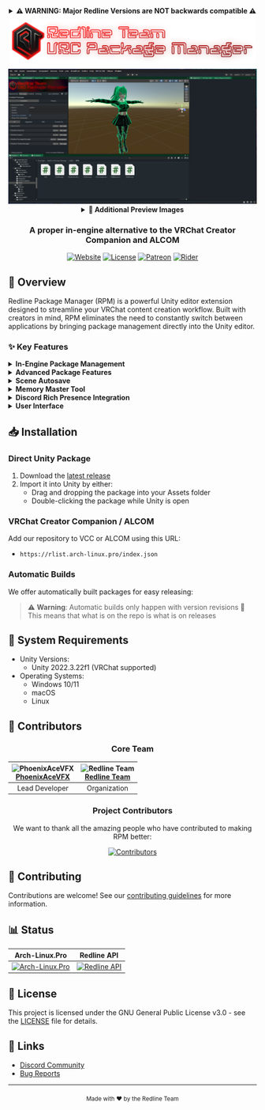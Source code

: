 <div align="center">

<details>
<summary><b>⚠️ WARNING: Major Redline Versions are NOT backwards compatible ⚠️</b></summary>
<details>
<summary><b>⚠️ V5 Release ⚠️</b></summary>

This version features a complete reconstruction of the project organization, making it incompatible with previous versions.
</details>

<details>
<summary><b>⚠️ V4 Release ⚠️</b></summary>

This version removes deprecated features and introduces breaking changes.
</details>

<details>
<summary><b>⚠️ V3 Release ⚠️</b></summary>

You may have to manually remove the old package folder (`dev.runaxr.redline`) to import this update.  
We have attempted to automate this process but cannot guarantee it will work in all cases.
</details>
</details>
<img src="RPMBanner.png" width="500" alt="Redline Package Manager">

<img src="PreviewImages/MainPreview.png" width="650" />

<details>
<summary><b>📸 Additional Preview Images</b></summary>

<div align="center">
  <div style="display: flex; flex-wrap: wrap; justify-content: center;">
    <div style="flex: 1 1 45%; max-width: 45%; padding: 10px;">
      <img src="PreviewImages/Repositories.png" width="100%" />
      <h4>Repositories View</h4>
    </div>
    <div style="flex: 1 1 45%; max-width: 45%; padding: 10px;">
      <img src="PreviewImages/Repo Catalog.png" width="100%" />
      <h4>Repository Catalog</h4>
    </div>
    <div style="flex: 1 1 45%; max-width: 45%; padding: 10px;">
      <img src="PreviewImages/Packages Subtab.png" width="100%" />
      <h4>Packages Subtab</h4>
    </div>
    <div style="flex: 1 1 45%; max-width: 45%; padding: 10px;">
      <img src="PreviewImages/Installed.png" width="100%" />
      <h4>Installed Packages</h4>
    </div>
    <div style="flex: 1 1 45%; max-width: 45%; padding: 10px;">
      <img src="PreviewImages/Settings.png" width="100%" />
      <h4>Settings Panel</h4>
    </div>
    <div style="flex: 1 1 45%; max-width: 45%; padding: 10px;">
      <img src="PreviewImages/Autosaver.png" width="100%" />
      <h4>Autosave Settings</h4>
    </div>
    <div style="flex: 1 1 45%; max-width: 45%; padding: 10px;">
      <img src="PreviewImages/MemoryMaster.png" width="100%" />
      <h4>Memory Master Tool</h4>
    </div>
  </div>
</div>
</details>

### A proper in-engine alternative to the VRChat Creator Companion and ALCOM

[![Website](https://img.shields.io/website?down_color=red&down_message=Offline&label=arch-linux.pro&style=for-the-badge&up_color=cyan&up_message=Online&url=https%3A%2F%2Farch-linux.pro)](https://arch-linux.pro)
[![License](https://img.shields.io/badge/License-GPL--3.0-blue.svg?style=for-the-badge)](LICENSE)
[![Patreon](https://img.shields.io/badge/Patreon-Support-pink?style=for-the-badge)](https://www.patreon.com/PhoenixAceVFX)
[![Rider](https://img.shields.io/badge/Developed%20with-Rider-DD1265?style=for-the-badge&logo=rider&logoColor=white)](https://www.jetbrains.com/rider/)

</div>

## 🚀 Overview

Redline Package Manager (RPM) is a powerful Unity editor extension designed to streamline your VRChat content creation workflow. Built with creators in mind, RPM eliminates the need to constantly switch between applications by bringing package management directly into the Unity editor.

### ✨ Key Features

<details>
<summary><b>In-Engine Package Management</b></summary>

- Browse, download, and manage packages without leaving Unity
- Seamlessly import your existing VRChat Creator Companion or ALCOM repositories
- Support for multiple repositories and repository grouping
- Easy repository import from VCC/ALCOM
- Default repository management
- Compacted Overflow Fix for organized community repositories
</details>

<details>
<summary><b>Advanced Package Features</b></summary>

- Dependency visualization and management
- Version comparison tool
- Installation history tracking
- Package backup and restore
- Advanced search and filtering
- Automatic dependency resolution
- Intelligent package removal with dependency checks
- Smart management of package temp folders
</details>

<details>
<summary><b>Scene Autosave</b></summary>

- Configurable autosave intervals and prefixes
- Save on Play and Save on Compile options
- Multiple backup strategies: Rotating, Incremental, Timestamped, Hybrid
- Scene-specific settings and custom save triggers
- Exclude specific scenes from autosave
- Option to save all open scenes
- Compress saves and save metadata options
- Notifications and save history timeline
- Restore from autosave functionality
</details>

<details>
<summary><b>Memory Master Tool</b></summary>

- Comprehensive memory monitoring (current, peak, system RAM, swap)
- Manual and timer-based automatic memory cleanup
- Configurable memory thresholds and presets (e.g., Low End, High End, Auto)
- Visual memory usage graph
- Object pool statistics
- Texture management with automatic optimization (compression, resizing)
- GC Collection history
- Memory allocation patterns (for leak detection)
- Asset Bundle management (tracking and unloading unused bundles)
</details>

<details>
<summary><b>Discord Rich Presence Integration</b></summary>

- Display your Unity Editor activity in Discord
- Customizable RPC states
</details>

<details>
<summary><b>User Interface</b></summary>

- Clean and intuitive interface
- Package comparison view
- Dependency graph visualization
- Installation history view
- Advanced filtering options
- Repository Catalog for browsing available repositories
</details>

## 📥 Installation

### Direct Unity Package

1. Download the [latest release](https://github.com/Redline-Team/RPM/releases/latest)
2. Import it into Unity by either:
   - Drag and dropping the package into your Assets folder
   - Double-clicking the package while Unity is open

### VRChat Creator Companion / ALCOM

Add our repository to VCC or ALCOM using this URL:
- `https://rlist.arch-linux.pro/index.json`

### Automatic Builds

We offer automatically built packages for easy releasing:
> ⚠️ **Warning**: Automatic builds only happen with version revisions
> 🔧 This means that what is on the repo is what is on releases

## 🔧 System Requirements

- Unity Versions:
  - Unity 2022.3.22f1 (VRChat supported)
- Operating Systems:
  - Windows 10/11
  - macOS
  - Linux

## 👥 Contributors

<div align="center">

### Core Team

| <img src="https://github.com/PhoenixAceVFX.png" width="100" height="100" alt="PhoenixAceVFX"><br>[PhoenixAceVFX](https://github.com/PhoenixAceVFX) | <img src="https://github.com/Redline-Team.png" width="100" height="100" alt="Redline Team"><br>[Redline Team](https://github.com/Redline-Team) |
|:---:|:---:|
| Lead Developer | Organization |

### Project Contributors

We want to thank all the amazing people who have contributed to making RPM better:

[![Contributors](https://contrib.rocks/image?repo=Redline-Team/RPM)](https://github.com/Redline-Team/RPM/graphs/contributors)

</div>

## 🤝 Contributing

Contributions are welcome! See our [contributing guidelines](CONTRIBUTING.md) for more information.

## 📊 Status

<div align="center">

| Arch-Linux.Pro | Redline API |
|---------|---------|
| [![Arch-Linux.Pro](https://uptime.betterstack.com/status-badges/v3/monitor/1psjj.svg)](https://status.arch-linux.pro) | [![Redline API](https://uptime.betterstack.com/status-badges/v3/monitor/1jo77.svg)](https://status.arch-linux.pro) |

</div>

## 📜 License

This project is licensed under the GNU General Public License v3.0 - see the [LICENSE](LICENSE) file for details.

## 🔗 Links

- [Discord Community](https://discord.com/invite/PPTyhTAb6r)
- [Bug Reports](https://github.com/Redline-Team/RPM/issues)

---

<div align="center">
  <sub>Made with ❤️ by the Redline Team</sub>
</div>
